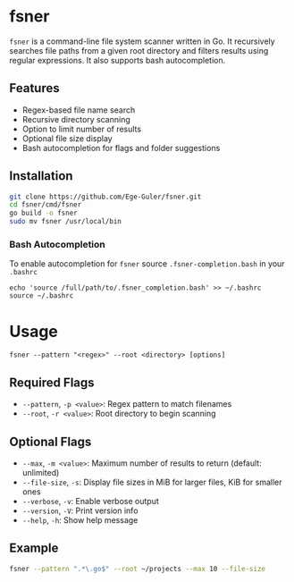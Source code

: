 # fsner

`fsner` is a command-line file system scanner written in Go. It recursively searches file paths from a given root directory and filters results using regular expressions. It also supports bash autocompletion.

## Features

- Regex-based file name search
- Recursive directory scanning
- Option to limit number of results
- Optional file size display
- Bash autocompletion for flags and folder suggestions

## Installation

```bash
git clone https://github.com/Ege-Guler/fsner.git
cd fsner/cmd/fsner
go build -o fsner
sudo mv fsner /usr/local/bin
```
### Bash Autocompletion

To enable autocompletion for `fsner` source `.fsner-completion.bash` in your `.bashrc`
```
echo 'source /full/path/to/.fsner_completion.bash' >> ~/.bashrc
source ~/.bashrc

```

# Usage

`fsner --pattern "<regex>" --root <directory> [options]`

## Required Flags

- `--pattern`, `-p <value>`: Regex pattern to match filenames
- `--root`, `-r <value>`: Root directory to begin scanning

## Optional Flags

- `--max`, `-m <value>`: Maximum number of results to return (default: unlimited)
- `--file-size`, `-s`: Display file sizes in MiB for larger files, KiB for smaller ones
- `--verbose`, `-v`: Enable verbose output
- `--version`, `-V`: Print version info
- `--help`, `-h`: Show help message

## Example

```bash
fsner --pattern ".*\.go$" --root ~/projects --max 10 --file-size
```